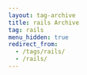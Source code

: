 ```yaml
---
layout: tag-archive
title: rails Archive
tag: rails
menu_hidden: true
redirect_from:
  - /tags/rails/
  - /rails/
---
```

